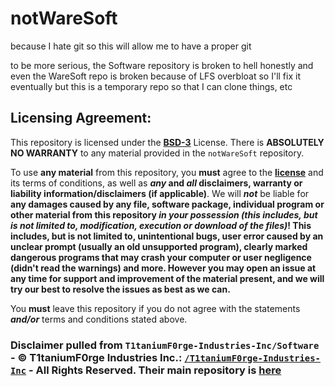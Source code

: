 # notWareSoft
because I hate git so this will allow me to have a proper git

to be more serious, the Software repository is broken to hell honestly and even the WareSoft repo is broken because of LFS overbloat so I'll fix it eventually but this is a temporary repo so that I can clone things, etc


## Licensing Agreement:

This repository is licensed under the </ins>**[BSD-3](/LICENSE)**</ins> License.  There is **ABSOLUTELY NO WARRANTY** to any material provided in the `notWareSoft` repository.

To use **any material** from this repository, you **must** agree to the **[license](/LICENSE)** and its terms of conditions, as well as ***any* and *all* disclaimers, warranty or liability information/disclaimers (if applicable)**. We will ***not*** be liable for **any damages caused by any file, software package, individual program or other material from this repository *in your possession (this includes, but is not limited to, modification, execution or download of the files)*! This includes, but is not limited to, unintentional bugs, user error caused by an unclear prompt (usually an old unsupported program), clearly marked dangerous programs that may crash your computer or user negligence (didn't read the warnings) and more. However you may open an issue at any time for support and improvement of the material present, and we will try our best to resolve the issues as best as we can.**

You **must** leave this repository if you do not agree with the statements ***and/or*** terms and conditions stated above.

### Disclaimer pulled from `T1taniumF0rge-Industries-Inc/Software` - © T1taniumF0rge Industries Inc.: [`/T1taniumF0rge-Industries-Inc`](https://github.com/T1taniumF0rge-Industries-Inc) - All Rights Reserved. Their main repository is [here](https://github.com/T1taniumF0rge-Industries-Inc/Software)
